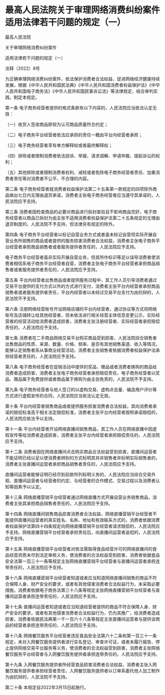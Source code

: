 # 最高人民法院关于审理网络消费纠纷案件适用法律若干问题的规定（一）

<!-- INFO END -->

最高人民法院

关于审理网络消费纠纷案件

适用法律若干问题的规定（一）

法释〔2022〕8号

为正确审理网络消费纠纷案件，依法保护消费者合法权益，促进网络经济健康持续发展，根据《中华人民共和国民法典》《中华人民共和国消费者权益保护法》《中华人民共和国电子商务法》《中华人民共和国民事诉讼法》等法律规定，结合审判实践，制定本规定。

第一条 电子商务经营者提供的格式条款有以下内容的，人民法院应当依法认定无效：

（一）收货人签收商品即视为认可商品质量符合约定；

（二）电子商务平台经营者依法应承担的责任一概由平台内经营者承担；

（三）电子商务经营者享有单方解释权或者最终解释权；

（四）排除或者限制消费者依法投诉、举报、请求调解、申请仲裁、提起诉讼的权利；

（五）其他排除或者限制消费者权利、减轻或者免除电子商务经营者责任、加重消费者责任等对消费者不公平、不合理的内容。

第二条 电子商务经营者就消费者权益保护法第二十五条第一款规定的四项除外商品做出七日内无理由退货承诺，消费者主张电子商务经营者应当遵守其承诺的，人民法院应予支持。

第三条 消费者因检查商品的必要对商品进行拆封查验且不影响商品完好，电子商务经营者以商品已拆封为由主张不适用消费者权益保护法第二十五条规定的无理由退货制度的，人民法院不予支持，但法律另有规定的除外。

第四条 电子商务平台经营者以标记自营业务方式或者虽未标记自营但实际开展自营业务所销售的商品或者提供的服务损害消费者合法权益，消费者主张电子商务平台经营者承担商品销售者或者服务提供者责任的，人民法院应予支持。

电子商务平台经营者虽非实际开展自营业务，但其所作标识等足以误导消费者使消费者相信系电子商务平台经营者自营，消费者主张电子商务平台经营者承担商品销售者或者服务提供者责任的，人民法院应予支持。

第五条 平台内经营者出售商品或者提供服务过程中，其工作人员引导消费者通过交易平台提供的支付方式以外的方式进行支付，消费者主张平台内经营者承担商品销售者或者服务提供者责任，平台内经营者以未经过交易平台支付为由抗辩的，人民法院不予支持。

第六条 注册网络经营账号开设网络店铺的平台内经营者，通过协议等方式将网络账号及店铺转让给其他经营者，但未依法进行相关经营主体信息变更公示，实际经营者的经营活动给消费者造成损害，消费者主张注册经营者、实际经营者承担赔偿责任的，人民法院应予支持。

第七条 消费者在二手商品网络交易平台购买商品受到损害，人民法院综合销售者出售商品的性质、来源、数量、价格、频率、是否有其他销售渠道、收入等情况，能够认定销售者系从事商业经营活动，消费者主张销售者依据消费者权益保护法承担经营者责任的，人民法院应予支持。

第八条 电子商务经营者在促销活动中提供的奖品、赠品或者消费者换购的商品给消费者造成损害，消费者主张电子商务经营者承担赔偿责任，电子商务经营者以奖品、赠品属于免费提供或者商品属于换购为由主张免责的，人民法院不予支持。

第九条 电子商务经营者与他人签订的以虚构交易、虚构点击量、编造用户评价等方式进行虚假宣传的合同，人民法院应当依法认定无效。

第十条 平台内经营者销售商品或者提供服务损害消费者合法权益，其向消费者承诺的赔偿标准高于相关法定赔偿标准，消费者主张平台内经营者按照承诺赔偿的，人民法院应依法予以支持。

第十一条 平台内经营者开设网络直播间销售商品，其工作人员在网络直播中因虚假宣传等给消费者造成损害，消费者主张平台内经营者承担赔偿责任的，人民法院应予支持。

第十二条 消费者因在网络直播间点击购买商品合法权益受到损害，直播间运营者不能证明已经以足以使消费者辨别的方式标明其并非销售者并标明实际销售者的，消费者主张直播间运营者承担商品销售者责任的，人民法院应予支持。

直播间运营者能够证明已经尽到前款所列标明义务的，人民法院应当综合交易外观、直播间运营者与经营者的约定、与经营者的合作模式、交易过程以及消费者认知等因素予以认定。

第十三条 网络直播营销平台经营者通过网络直播方式开展自营业务销售商品，消费者主张其承担商品销售者责任的，人民法院应予支持。

第十四条 网络直播间销售商品损害消费者合法权益，网络直播营销平台经营者不能提供直播间运营者的真实姓名、名称、地址和有效联系方式的，消费者依据消费者权益保护法第四十四条规定向网络直播营销平台经营者请求赔偿的，人民法院应予支持。网络直播营销平台经营者承担责任后，向直播间运营者追偿的，人民法院应予支持。

第十五条 网络直播营销平台经营者对依法需取得食品经营许可的网络直播间的食品经营资质未尽到法定审核义务，使消费者的合法权益受到损害，消费者依据食品安全法第一百三十一条等规定主张网络直播营销平台经营者与直播间运营者承担连带责任的，人民法院应予支持。

第十六条 网络直播营销平台经营者知道或者应当知道网络直播间销售的商品不符合保障人身、财产安全的要求，或者有其他侵害消费者合法权益行为，未采取必要措施，消费者依据电子商务法第三十八条等规定主张网络直播营销平台经营者与直播间运营者承担连带责任的，人民法院应予支持。

第十七条 直播间运营者知道或者应当知道经营者提供的商品不符合保障人身、财产安全的要求，或者有其他侵害消费者合法权益行为，仍为其推广，给消费者造成损害，消费者依据民法典第一千一百六十八条等规定主张直播间运营者与提供该商品的经营者承担连带责任的，人民法院应予支持。

第十八条 网络餐饮服务平台经营者违反食品安全法第六十二条和第一百三十一条规定，未对入网餐饮服务提供者进行实名登记、审查许可证，或者未履行报告、停止提供网络交易平台服务等义务，使消费者的合法权益受到损害，消费者主张网络餐饮服务平台经营者与入网餐饮服务提供者承担连带责任的，人民法院应予支持。

第十九条 入网餐饮服务提供者所经营食品损害消费者合法权益，消费者主张入网餐饮服务提供者承担经营者责任，入网餐饮服务提供者以订单系委托他人加工制作为由抗辩的，人民法院不予支持。

第二十条 本规定自2022年3月15日起施行。